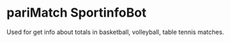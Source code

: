 # pariMatch SportinfoBot
Used for get info about totals in basketball, volleyball, table tennis matches.